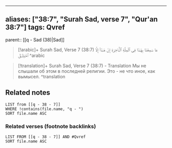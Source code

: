 
---
aliases: ["38:7", "Surah Sad, verse 7", "Qur'an 38:7"]
tags: Qvref
---

parent:: [[q - Sad (38)|Sad]]

> [!arabic]+ Surah Sad, Verse 7 (38:7)
> <span class="quran-arabic">مَا سَمِعْنَا بِهَـٰذَا فِى ٱلْمِلَّةِ ٱلْـَٔاخِرَةِ إِنْ هَـٰذَآ إِلَّا ٱخْتِلَـٰقٌ</span>
^arabic

> [!translation]+ Surah Sad, Verse 7 (38:7) - Translation
> Мы не слышали об этом в последней религии. Это - не что иное, как вымысел.
^translation



## Related notes
```dataview
LIST from [[q - 38 - 7]]
WHERE !contains(file.name, "q - ")
SORT file.name ASC
```

### Related verses (footnote backlinks)
```dataview
LIST FROM [[q - 38 - 7]] AND #Qvref
SORT file.name ASC
```

